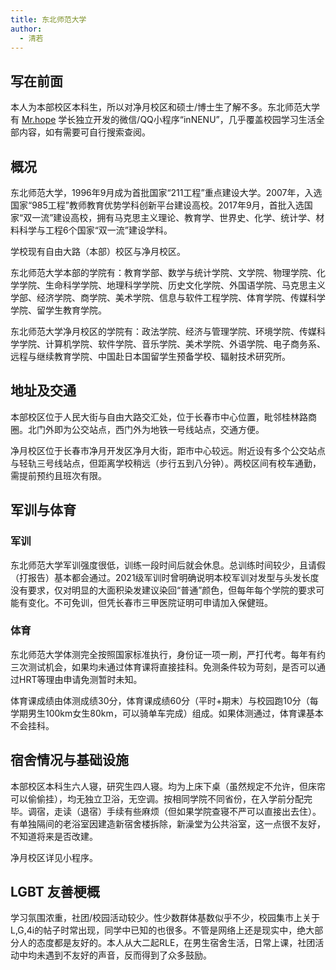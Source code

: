 ```yaml
---
title: 东北师范大学
author:
  - 清若
---
```


## 写在前面

本人为本部校区本科生，所以对净月校区和硕士/博士生了解不多。东北师范大学有 [Mr.hope](https://github.com/Mister-Hope) 学长独立开发的微信/QQ小程序“inNENU”，几乎覆盖校园学习生活全部内容，如有需要可自行搜索查阅。

## 概况

东北师范大学，1996年9月成为首批国家“211工程”重点建设大学。2007年，入选国家“985工程”教师教育优势学科创新平台建设高校。2017年9月，首批入选国家“双一流”建设高校，拥有马克思主义理论、教育学、世界史、化学、统计学、材料科学与工程6个国家“双一流”建设学科。

学校现有自由大路（本部）校区与净月校区。

东北师范大学本部的学院有：教育学部、数学与统计学院、文学院、物理学院、化学学院、生命科学学院、地理科学学院、历史文化学院、外国语学院、马克思主义学部、经济学院、商学院、美术学院、信息与软件工程学院、体育学院、传媒科学学院、留学生教育学院。

东北师范大学净月校区的学院有：政法学院、经济与管理学院、环境学院、传媒科学学院、计算机学院、软件学院、音乐学院、美术学院、外语学院、电子商务系、远程与继续教育学院、中国赴日本国留学生预备学校、辐射技术研究所。

## 地址及交通

本部校区位于人民大街与自由大路交汇处，位于长春市中心位置，毗邻桂林路商圈。北门外即为公交站点，西门外为地铁一号线站点，交通方便。

净月校区位于长春市净月开发区净月大街，距市中心较远。附近设有多个公交站点与轻轨三号线站点，但距离学校稍远（步行五到八分钟）。两校区间有校车通勤，需提前预约且班次有限。

## 军训与体育

### 军训

东北师范大学军训强度很低，训练一段时间后就会休息。总训练时间较少，且请假（打报告）基本都会通过。2021级军训时曾明确说明本校军训对发型与头发长度没有要求，仅对明显的大面积染发建议染回“普通”颜色，但每年每个学院的要求可能有变化。不可免训，但凭长春市三甲医院证明可申请加入保健班。

### 体育

东北师范大学体测完全按照国家标准执行，身份证一项一刷，严打代考。每年有约三次测试机会，如果均未通过体育课将直接挂科。免测条件较为苛刻，是否可以通过HRT等理由申请免测暂时未知。

体育课成绩由体测成绩30分，体育课成绩60分（平时+期末）与校园跑10分（每学期男生100km女生80km，可以骑单车完成）组成。如果体测通过，体育课基本不会挂科。

## 宿舍情况与基础设施

本部校区本科生六人寝，研究生四人寝。均为上床下桌（虽然规定不允许，但床帘可以偷偷挂），均无独立卫浴，无空调。按相同学院不同省份，在入学前分配完毕。调宿，走读（退宿）手续有些麻烦（但如果学院查寝不严可以直接出去住）。有单独隔间的老浴室因建造新宿舍楼拆除，新澡堂为公共浴室，这一点很不友好，不知道将来是否改建。

净月校区详见小程序。

## LGBT 友善梗概

学习氛围浓重，社团/校园活动较少。性少数群体基数似乎不少，校园集市上关于L,G,4i的帖子时常出现，同学中已知的也很多。不管是网络上还是现实中，绝大部分人的态度都是友好的。本人从大二起RLE，在男生宿舍生活，日常上课，社团活动中均未遇到不友好的声音，反而得到了众多鼓励。
